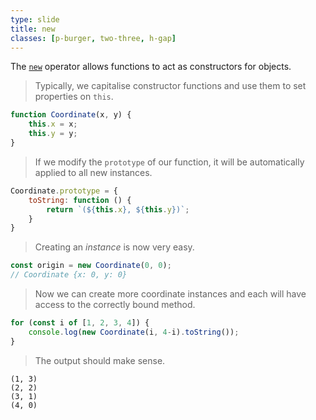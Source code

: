 ```yaml
---
type: slide
title: new
classes: [p-burger, two-three, h-gap]
---
```


The [`new`] operator allows functions to act as constructors for objects.

> Typically, we capitalise constructor functions and use them to set properties on `this`.

```js
function Coordinate(x, y) {
    this.x = x;
    this.y = y;
}
```

> If we modify the `prototype` of our function, it will be automatically applied to all new instances.

```js
Coordinate.prototype = {
    toString: function () {
        return `(${this.x}, ${this.y})`;
    }
}
```

> Creating an *instance* is now very easy.

```js
const origin = new Coordinate(0, 0);
// Coordinate {x: 0, y: 0}
```


> Now we can create more coordinate instances and each will have access to the correctly bound method.

```js
for (const i of [1, 2, 3, 4]) {
    console.log(new Coordinate(i, 4-i).toString());
}
```

> The output should make sense.

```plaintext {linenos=false}
(1, 3)
(2, 2)
(3, 1)
(4, 0)
```

[`new`]: https://developer.mozilla.org/en-US/docs/Web/JavaScript/Reference/Operators/new